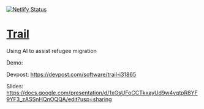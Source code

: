 [![Netlify Status](https://api.netlify.com/api/v1/badges/cd43f127-95f4-4553-ac6e-52a29d3c8164/deploy-status)](https://app.netlify.com/sites/trailai/deploys)

# [Trail](https://trailai.tech/)
Using AI to assist refugee migration

Demo:

Devpost: https://devpost.com/software/trail-i31865

Slides: https://docs.google.com/presentation/d/1xGsUFoCCTkxayUd9w4vqtpR8YF9YF3_zASSnHQnOQQA/edit?usp=sharing
